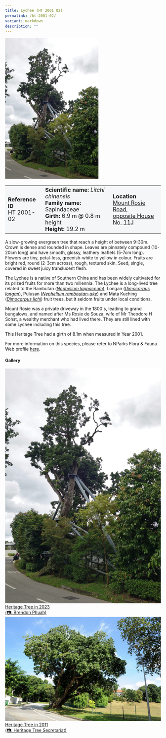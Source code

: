 ```yaml
---
title: Lychee (HT 2001 02)
permalink: /ht-2001-02/
variant: markdown
description: ""
---
```

<div class="isomer-image-wrapper">
<img style="width: 60%" src="/images/Heritage_trees_photos/litchi_ht2001-02_habit.jpg">
</div><table style="minWidth: 100px; font-size: 18px; background: #F4F6F7">
<tbody><tr>
<td rowspan="1" colspan="1">
<strong>Reference ID</strong>
<br>HT 2001-02
</td>
<td rowspan="1" colspan="1">
	<strong>Scientific name:</strong> <em>Litchi chinensis</em>
<br><strong>Family name: </strong>Sapindaceae
<br><strong>Girth: </strong>6.9 m @ 0.8 m height
<br><strong>Height: </strong>19.2 m
</td>
<td rowspan="1" colspan="1">
<strong>Location</strong><a href="https://www.onemap.gov.sg/?lat=1.322596000001257&amp;lng=103.83599300000431">
 <br>Mount Rosie Road,<br>opposite House No. 11J</a>
</td>
</tr>
</tbody>
</table>
<p>A slow-growing evergreen tree that reach a height of between 9-30m. Crown is dense and rounded in shape. Leaves are pinnately compound (10-20cm long) and have smooth, glossy, leathery leaflets (5-7cm long). Flowers are tiny, petal-less, greenish-white to yellow in colour. Fruits are bright red, round (2-3cm across), rough, textured skin. Seed, single, covered in sweet juicy translucent flesh. </p>
  
<p>The Lychee is a native of Southern China and has been widely cultivated for its prized fruits for more than two millennia. The Lychee is a long-lived tree related to the Rambutan (<a href="https://www.nparks.gov.sg/florafaunaweb/flora/3/0/3042"><em>Nephelium lappaceum</em></a>), Longan (<a href="https://www.nparks.gov.sg/florafaunaweb/flora/2/8/2848"><em>Dimocarpus longan</em></a>), Pulusan (<a href="https://www.nparks.gov.sg/florafaunaweb/flora/3/0/3043"><em>Nephelium ramboutan-ake</em></a>) and Mata Kuching (<a href="https://www.nparks.gov.sg/florafaunaweb/flora/3/9/3933"><em>Dimocarpus lichi</em></a>) fruit trees, but it seldom fruits under local conditions.</p> 
	
<p>Mount Rosie was a private driveway in the 1800's, leading to grand bungalows, and named after Ms Rosie de Souza, wife of Mr Theodore H Sohst, a wealthy merchant who had lived there. They are still lined with some Lychee including this tree.</p>
	
<p>This Heritage Tree had a girth of 8.1m when measured in Year 2001.</p>

<p>For more information on this species, please refer to NParks Flora &amp; Fauna Web profile <a href="https://www.nparks.gov.sg/florafaunaweb/flora/3/2/3290">here</a>.</p>

<h4><b>Gallery</b></h4>
<div class="isomer-card-grid">
<a href="/images/Heritage_trees_photos/litchi_ht2001-02_habit.jpg" class="isomer-card">
<div class="isomer-card-image">
<div class="isomer-image-wrapper"><img src="/images/Heritage_trees_photos/litchi_ht2001-02_habit.jpg"></div></div>
<div class="isomer-card-body"><div class="isomer-card-description">Heritage Tree in 2023<br>(📷: Brendon Phuah)</div></div></a>
	
<a href="/images/Heritage_trees_photos/litchi_ht2001-02_habitold.jpg" class="isomer-card">
<div class="isomer-card-image">
<div class="isomer-image-wrapper"><img src="/images/Heritage_trees_photos/litchi_ht2001-02_habitold.jpg"></div></div>
<div class="isomer-card-body"><div class="isomer-card-description">Heritage Tree in 2011<br>(📷: Heritage Tree Secretariat)</div></div></a></div>